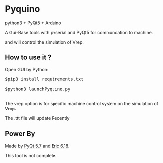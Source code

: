 Pyquino
===

python3 + PyQt5 + Arduino

A Gui-Base tools with pyserial and PyQt5 for communcation to machine.

and will control the simulation of Vrep.

How to use it ?
---

Open GUI by Python:

<pre>
$pip3 install requirements.txt 

$python3 launchPyquino.py

</pre>

The vrep option is for specific machine control system on the  simulation of Vrep.

The .ttt file will update Recently


Power By
---

Made by [PyQt 5.7](http://doc.qt.io/qt-5/index.html) and [Eric 6.18](http://eric-ide.python-projects.org/).

This tool is not complete.


